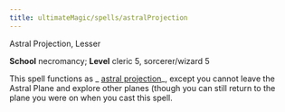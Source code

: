 ```yaml
---
title: ultimateMagic/spells/astralProjection
---
```

Astral Projection, Lesser

**School** necromancy; **Level** cleric 5, sorcerer/wizard 5

This spell functions as _ [astral projection](spell_dir/astralProjection#_astral-projection)_, except you cannot leave the Astral Plane and explore other planes (though you can still return to the plane you were on when you cast this spell.

